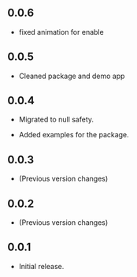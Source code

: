 ## 0.0.6
* fixed animation for enable

## 0.0.5
* Cleaned package and demo app

## 0.0.4
* Migrated to null safety.

* Added examples for the package.

## 0.0.3

* (Previous version changes)

## 0.0.2

* (Previous version changes)

## 0.0.1

* Initial release.